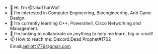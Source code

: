 - 👋 Hi, I’m @NikoThatWolf
- 👀 I’m interested in Computer Engineering, Bioengineering, And Game Design.
- 🌱 I’m currently learning C++, Powershell, Cisco Networking and Management.
- 💞️ I’m looking to collaborate on anything to help me learn, big or small!
- 📫 How to reach me:
          Discord:Dead Prophet#1702
          Email:aelliott1776@gmail.com
          
